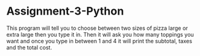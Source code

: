 # Assignment-3-Python
This program will tell you to choose between two sizes of pizza large or extra large then you type it in. Then it will ask you how many toppings you want and once you type in between 1 and 4 it will print the subtotal, taxes and the total cost.
